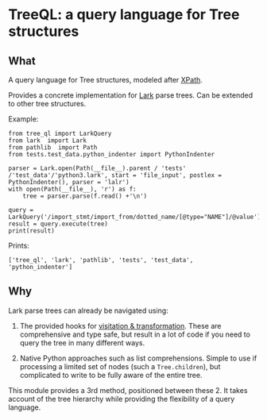 
# TreeQL: a query language for Tree structures
## What
A query language for Tree structures, modeled after [XPath](https://en.wikipedia.org/wiki/XPath#Syntax_and_semantics_%28XPath_1.0%29).

Provides a concrete implementation for [Lark](https://github.com/lark-parser/lark) parse trees. Can be extended to other tree structures.

Example:

    from tree_ql import LarkQuery
    from lark  import Lark
    from pathlib  import Path
    from tests.test_data.python_indenter import PythonIndenter
    
    parser = Lark.open(Path(__file__).parent / 'tests' /'test_data'/'python3.lark', start = 'file_input', postlex = PythonIndenter(), parser = 'lalr')
    with open(Path(__file__), 'r') as f:
        tree = parser.parse(f.read() +'\n')
    
    query = LarkQuery('/import_stmt/import_from/dotted_name/[@type="NAME"]/@value')
    result = query.execute(tree)
    print(result)

Prints:

    ['tree_ql', 'lark', 'pathlib', 'tests', 'test_data', 'python_indenter']

## Why
Lark parse trees can already be navigated using:

 1. The provided hooks for [visitation &
    transformation](https://lark-parser.readthedocs.io/en/latest/visitors.html#). These are comprehensive and type safe, but result in a lot of code if you need to query the tree in many different ways.
    
 2. Native Python approaches such as list comprehensions. Simple to use if processing a limited set of nodes (such a `Tree.children`), but complicated to write to be fully aware of the entire tree.

This module provides a 3rd method,  positioned between these 2. It takes account of the tree hierarchy while providing the flexibility of a query language.